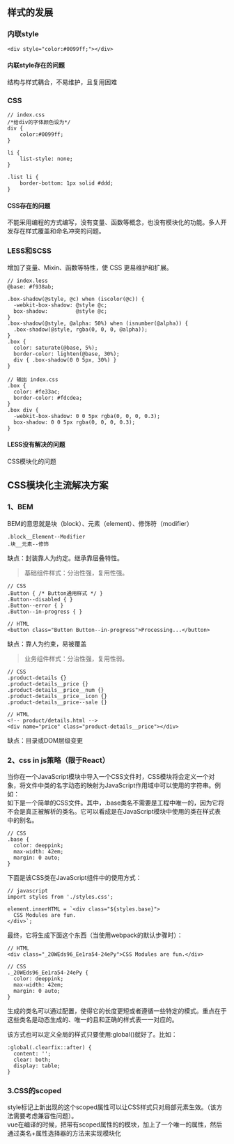 ## 样式的发展
### 内联style
<pre><code>&lt;div style="color:#0099ff;"&gt;&lt;/div&gt;</code></pre>

#### 内联style存在的问题
结构与样式耦合，不易维护，且复用困难

### CSS
<pre><code>// index.css
/*给div的字体颜色设为*/
div {
    color:#0099ff;
}

li {
    list-style: none;
}

.list li {
    border-bottom: 1px solid #ddd;
}
</code></pre>

#### CSS存在的问题
不能采用编程的方式编写，没有变量、函数等概念，也没有模块化的功能。多人开发存在样式覆盖和命名冲突的问题。

### LESS和SCSS
增加了变量、Mixin、函数等特性，使 CSS 更易维护和扩展。
<pre><code>// index.less
@base: #f938ab;

.box-shadow(@style, @c) when (iscolor(@c)) {
  -webkit-box-shadow: @style @c;
  box-shadow:         @style @c;
}
.box-shadow(@style, @alpha: 50%) when (isnumber(@alpha)) {
  .box-shadow(@style, rgba(0, 0, 0, @alpha));
}
.box {
  color: saturate(@base, 5%);
  border-color: lighten(@base, 30%);
  div { .box-shadow(0 0 5px, 30%) }
}

// 输出 index.css
.box {
  color: #fe33ac;
  border-color: #fdcdea;
}
.box div {
  -webkit-box-shadow: 0 0 5px rgba(0, 0, 0, 0.3);
  box-shadow: 0 0 5px rgba(0, 0, 0, 0.3);
}
</code></pre>

#### LESS没有解决的问题
CSS模块化的问题

## CSS模块化主流解决方案

### 1、BEM
BEM的意思就是块（block）、元素（element）、修饰符（modifier）
<pre><code>.block__Element--Modifier  
.块__元素--修饰
</code></pre>

缺点：封装靠人为约定。继承靠层叠特性。

> 基础组件样式：分治性强，复用性强。
<pre><code>// CSS
.Button { /* Button通用样式 */ }
.Button--disabled { }
.Button--error { }
.Button--in-progress { }

// HTML
&lt;button class="Button Button--in-progress"&gt;Processing...&lt;/button&gt;
</code></pre>
缺点：靠人为约束，易被覆盖

> 业务组件样式：分治性强，复用性弱。
<pre><code>// CSS
.product-details {}
.product-details__price {}
.product-details__price__num {}
.product-details__price__icon {}
.product-details__price--sale {}

// HTML
&lt;!-- product/details.html --&gt;
&lt;div name="price" class="product-details__price"&gt;&lt;/div&gt;
</code></pre>
缺点：目录或DOM层级变更


### 2、css in js策略（限于React）
当你在一个JavaScript模块中导入一个CSS文件时，CSS模块将会定义一个对象，将文件中类的名字动态的映射为JavaScript作用域中可以使用的字符串。例如：<br/>
如下是一个简单的CSS文件。其中，.base类名不需要是工程中唯一的，因为它将不会是真正被解析的类名。它可以看成是在JavaScript模块中使用的类在样式表中的别名。
<pre><code>// CSS
.base {
  color: deeppink;
  max-width: 42em;
  margin: 0 auto;
}
</code></pre>
下面是该CSS类在JavaScript组件中的使用方式：
<pre><code>// javascript
import styles from './styles.css';
 
element.innerHTML = `&lt;div class="${styles.base}"&gt;
  CSS Modules are fun.
&lt;/div&gt;`;
</code></pre>
最终，它将生成下面这个东西（当使用webpack的默认步骤时）：
<pre><code>// HTML
&lt;div class="_20WEds96_Ee1ra54-24ePy"&gt;CSS Modules are fun.&lt;/div&gt;

// CSS 
._20WEds96_Ee1ra54-24ePy {
  color: deeppink;
  max-width: 42em;
  margin: 0 auto;
}</code></pre>
生成的类名可以通过配置，使得它的长度更短或者遵循一些特定的模式。重点在于这些类名是动态生成的、唯一的且和正确的样式表一一对应的。

该方式也可以定义全局的样式只要使用:global()就好了。比如：
<pre><code>:global(.clearfix::after) {
  content: '';
  clear: both;
  display: table;
}</code></pre>

### 3.CSS的scoped
style标记上新出现的这个scoped属性可以让CSS样式只对局部元素生效。（该方法需要考虑兼容性问题）。<br/>
vue在编译的时候，把带有scoped属性的的模块，加上了一个唯一的属性，然后通过类名+属性选择器的方法来实现模块化
